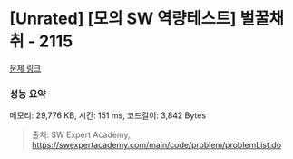 # [Unrated] [모의 SW 역량테스트] 벌꿀채취 - 2115 

[문제 링크](https://swexpertacademy.com/main/code/problem/problemDetail.do?contestProbId=AV5V4A46AdIDFAWu) 

### 성능 요약

메모리: 29,776 KB, 시간: 151 ms, 코드길이: 3,842 Bytes



> 출처: SW Expert Academy, https://swexpertacademy.com/main/code/problem/problemList.do